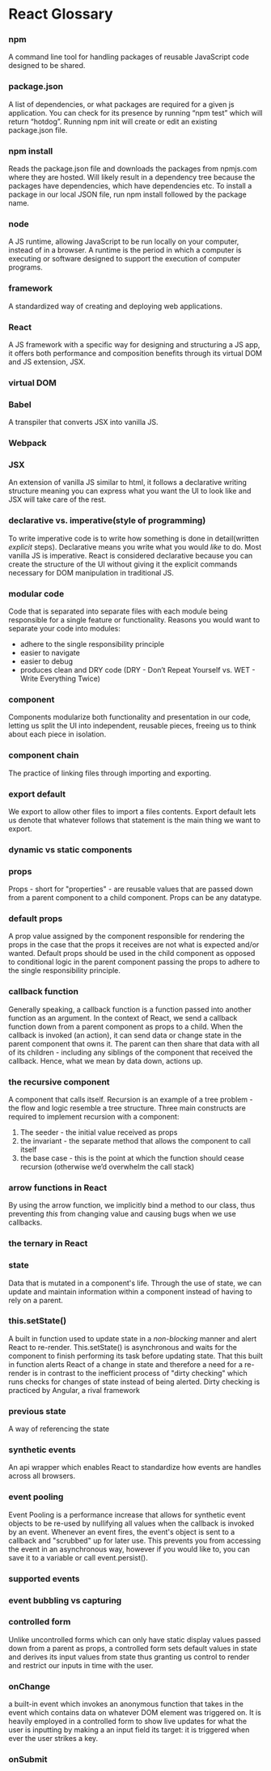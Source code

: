 # React Glossary

### npm
A command line tool for handling packages of reusable JavaScript code designed to be shared.

### package.json
A list of dependencies, or what packages are required for a given js application. You can check for its presence by running “npm test” which will return “hotdog”. Running npm init  will create or edit an existing package.json file.

### npm install
Reads the package.json file and downloads the packages from npmjs.com where they are hosted. Will likely result in a dependency tree because the packages have dependencies, which have dependencies etc. To install a package in our local JSON file, run npm install followed by the package name.

### node
A JS runtime, allowing JavaScript to be run locally on your computer, instead of in a browser. A runtime is the period in which a computer is executing or software designed to support the execution of computer programs.

### framework
A standardized way of creating and deploying web applications.

### React
A JS framework with a specific way for designing and structuring a JS app, it offers both performance and composition benefits through its virtual DOM and JS extension, JSX.

### virtual DOM


### Babel
A transpiler that converts JSX into vanilla JS.

### Webpack


### JSX
An extension of vanilla JS similar to html, it follows a declarative writing structure meaning you can express what you want the UI to look like and JSX will take care of the rest.

### declarative vs. imperative(style of programming)
To write imperative code is to write how something is done in detail(written *explicit* steps). Declarative means you write what you would *like* to do. Most vanilla JS is imperative. React is considered declarative because you can create the structure of the UI without giving it the explicit commands necessary for DOM manipulation in traditional JS.


### modular code
Code that is separated into separate files with each module being responsible for a single feature or functionality. Reasons you would want to separate your code into modules:
- adhere to the single responsibility principle
- easier to navigate
- easier to debug
- produces clean and DRY code (DRY - Don’t Repeat Yourself vs. WET - Write Everything Twice)

### component
Components modularize both functionality and presentation in our code, letting us split the UI into independent, reusable pieces, freeing us to think about each piece in isolation.

### component chain
The practice of linking files through importing and exporting.

### export default
We export to allow other files to import a files contents. Export default lets us denote that whatever follows that statement is the main thing we want to export.

### dynamic vs static components


### props
Props - short for "properties" - are reusable values that are passed down from a parent component to a child component. Props can be any datatype.

### default props
A prop value assigned by the component responsible for rendering the props in the case that the props it receives are not what is expected and/or wanted. Default props should be used in the child component as opposed to conditional logic in the parent component passing the props to adhere to the single responsibility principle.

### callback function
Generally speaking, a callback function is a function passed into another function as an argument. In the context of React, we send a callback function down from a parent component as props to a child. When the callback is invoked (an action), it can send data or change state in the parent component that owns it. The parent can then share that data with all of its children - including any siblings of the component that received the callback. Hence, what we mean by data down, actions up.

### the recursive component
A component that calls itself. Recursion is an example of a tree problem - the flow and logic resemble a tree structure.
Three main constructs are required to implement recursion with a component:
1. The seeder  - the initial value received as props
2. the invariant - the separate method that allows the component to call itself
3. the base case - this is the point at which the function should cease recursion (otherwise we’d overwhelm the call stack)

### arrow functions in React
By using the arrow function, we implicitly bind a method to our class, thus preventing *this* from changing value and causing bugs when we use callbacks.

### the ternary in React


### state
Data that is mutated in a component's life. Through the use of state, we can update and maintain information within a component instead of having to rely on a parent.

### this.setState()
A built in function used to update state in a *non-blocking* manner and alert React to re-render. This.setState() is asynchronous and waits for the component to finish performing its task before updating state. That this built in function alerts React of a change in state and therefore a need for a re-render is in contrast to the inefficient process of "dirty checking" which runs checks for changes of state instead of being alerted. Dirty checking is practiced by Angular, a rival framework

### previous state
A way of referencing the state

### synthetic events
An api wrapper which enables React to standardize how events are handles across all browsers.

### event pooling
Event Pooling is a performance increase that allows for synthetic event objects to be re-used by nullifying all values when the callback is invoked by an event. Whenever an event fires, the event's object is sent to a callback and "scrubbed" up for later use. This prevents you from accessing the event in an asynchronous way, however if you would like to, you can save it to a variable or call event.persist().

### supported events


### event bubbling vs capturing


### controlled form
Unlike uncontrolled forms which can only have static display values passed down from a parent as props, a controlled form sets default values in state and derives its input values from state thus granting us control to render and restrict our inputs in time with the user.

### onChange
a built-in event which invokes an anonymous function that takes in the event which contains data on whatever DOM element was triggered on. It is heavily employed in a controlled form to show live updates for what the user is inputting by making a an input field its target: it is triggered when ever the user strikes a key.

### onSubmit
